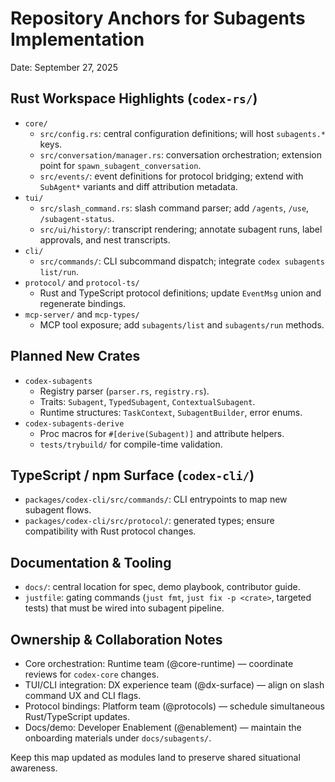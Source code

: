 # Repository Anchors for Subagents Implementation

Date: September 27, 2025

## Rust Workspace Highlights (`codex-rs/`)

- `core/`
  - `src/config.rs`: central configuration definitions; will host `subagents.*` keys.
  - `src/conversation/manager.rs`: conversation orchestration; extension point for `spawn_subagent_conversation`.
  - `src/events/`: event definitions for protocol bridging; extend with `SubAgent*` variants and diff attribution metadata.
- `tui/`
  - `src/slash_command.rs`: slash command parser; add `/agents`, `/use`, `/subagent-status`.
  - `src/ui/history/`: transcript rendering; annotate subagent runs, label approvals, and nest transcripts.
- `cli/`
  - `src/commands/`: CLI subcommand dispatch; integrate `codex subagents list/run`.
- `protocol/` and `protocol-ts/`
  - Rust and TypeScript protocol definitions; update `EventMsg` union and regenerate bindings.
- `mcp-server/` and `mcp-types/`
  - MCP tool exposure; add `subagents/list` and `subagents/run` methods.

## Planned New Crates

- `codex-subagents`
  - Registry parser (`parser.rs`, `registry.rs`).
  - Traits: `Subagent`, `TypedSubagent`, `ContextualSubagent`.
  - Runtime structures: `TaskContext`, `SubagentBuilder`, error enums.
- `codex-subagents-derive`
  - Proc macros for `#[derive(Subagent)]` and attribute helpers.
  - `tests/trybuild/` for compile-time validation.

## TypeScript / npm Surface (`codex-cli/`)

- `packages/codex-cli/src/commands/`: CLI entrypoints to map new subagent flows.
- `packages/codex-cli/src/protocol/`: generated types; ensure compatibility with Rust protocol changes.

## Documentation & Tooling

- `docs/`: central location for spec, demo playbook, contributor guide.
- `justfile`: gating commands (`just fmt`, `just fix -p <crate>`, targeted tests) that must be wired into subagent pipeline.

## Ownership & Collaboration Notes

- Core orchestration: Runtime team (@core-runtime) — coordinate reviews for `codex-core` changes.
- TUI/CLI integration: DX experience team (@dx-surface) — align on slash command UX and CLI flags.
- Protocol bindings: Platform team (@protocols) — schedule simultaneous Rust/TypeScript updates.
- Docs/demo: Developer Enablement (@enablement) — maintain the onboarding materials under `docs/subagents/`.

Keep this map updated as modules land to preserve shared situational awareness.
